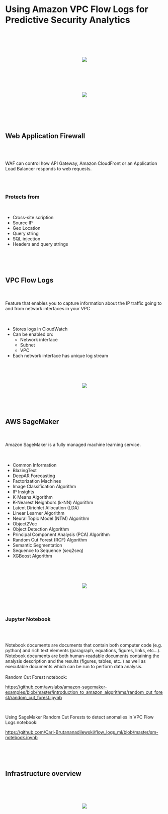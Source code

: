 # Using Amazon VPC Flow Logs for Predictive Security Analytics

<br>
<br>
<br>
<br>



<p align="center">
  <img src="images/01_no_waf.png">
</p>

<br>
<br>
<br>
<br>



<p align="center">
  <img src="images/02_with_waf.png">
</p>

<br>
<br>
<br>
<br>


## Web Application Firewall

<br>
<br>

WAF can control how API Gateway, Amazon CloudFront or an Application Load Balancer responds to web requests.

<br>
<br>

### Protects from

<br>

* Cross-site scription
* Source IP
* Geo Location
* Query string
* SQL injection
* Headers and query strings

<br>
<br>
<br>

## VPC Flow Logs

<br>
<br>
 Feature that enables you to capture information about the IP traffic going to and from network interfaces in your VPC

 <br>
 <br>
 <br>

* Stores logs in CloudWatch
* Can be enabled on:
  * Network interface
  * Subnet
  * VPC
* Each network interface has unique log stream

 <br>
 <br>
 <br>

 <p align="center">
   <img src="images/03_flowlogs.jpeg">
 </p>

 <br>
 <br>
 <br>

## AWS SageMaker
<br>
<br>
Amazon SageMaker is a fully managed machine learning service.
<br>
<br>
<br>


* Common Information
* BlazingText
* DeepAR Forecasting
* Factorization Machines
* Image Classification Algorithm
* IP Insights
* K-Means Algorithm
* K-Nearest Neighbors (k-NN) Algorithm
* Latent Dirichlet Allocation (LDA)
* Linear Learner Algorithm
* Neural Topic Model (NTM) Algorithm
* Object2Vec
* Object Detection Algorithm
* Principal Component Analysis (PCA) Algorithm
* Random Cut Forest (RCF) Algorithm
* Semantic Segmentation
* Sequence to Sequence (seq2seq)
* XGBoost Algorithm


<br>
<br>
<br>

<p align="center">
  <img src="images/04-sagemaker-architecture.png">
</p>
<br>
<br>
<br>

### Jupyter Notebook

<br>
<br>

Notebook documents are documents that contain both computer code (e.g. python) and rich text elements (paragraph, equations, figures, links, etc…). Notebook documents are both human-readable documents containing the analysis description and the results (figures, tables, etc..) as well as executable documents which can be run to perform data analysis.
<br>
<br>
Random Cut Forest notebook:

https://github.com/awslabs/amazon-sagemaker-examples/blob/master/introduction_to_amazon_algorithms/random_cut_forest/random_cut_forest.ipynb

<br>

Using SageMaker Random Cut Forests to detect anomalies in VPC Flow Logs notebook:

https://github.com/Carl-Brutananadilewski/flow_logs_ml/blob/master/sm-notebook.ipynb
<br>

<br>
<br>
<br>

## Infrastructure overview

<br>
<br>
<br>
<p align="center">
  <img src="images/05-infra.png">
</p>
<br>
<br>
<br>
